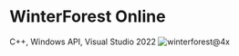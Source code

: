 # WinterForest Online
C++, Windows API, Visual Studio 2022
![winterforest@4x](https://github.com/strurao/WinterForest-Online/assets/126440235/b858e08a-32f7-47d4-8753-1f52334b058a)
